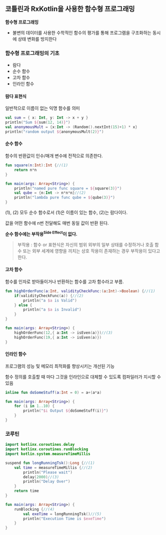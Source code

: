 ## 코틀린과 RxKotlin을 사용한 함수형 프로그래밍



**함수형 프로그래밍**

- 불변의 데이터를 사용한 수학적인 함수의 평가를 통해 프로그램을 구조화하는 동시에 상태 변화를 방지한다



### 함수형 프로그래밍의 기초

- 람다
- 순수 함수
- 고차 함수
- 인라인 함수



#### 람다 표현식

일반적으로 이름이 없는 익명 함수를 의미

```kotlin
val sum = { x: Int, y: Int -> x + y }
println("Sum ${sum(12, 14)}")
val anonymousMult = {x:Int -> (Random().nextInt(15)+1) * x}
println("random output ${anonymousMult(2)}")
```



#### 순수 함수

함수의 반환값이 인수/매개 변수에 전적으로 의존한다.

```kotlin
fun square(n:Int):Int {//(1)
    return n*n
}

fun main(args: Array<String>) {
    println("named pure func square = ${square(3)}")
    val qube = {n:Int -> n*n*n}//(2)
    println("lambda pure func qube = ${qube(3)}")
}
```

(1), (2) 모두 순수 함수로서 (1)은 이름이 있는 함수, (2)는 람다이다.

값을 어떤 함수에 n번 전달해도 매번 동일 값이 반환 된다.

**순수 함수에는 부작용<sup>Side Effect</sup>이 없다.**

> 부작용 : 함수 or 표현식은 자신의 범위 외부의 일부 상태를 수정하거나 호출 함수 또는 외부 세계에 영향을 끼치는 상호 작용이 존재하는 경우 부작용이 있다고 한다.



#### 고차 함수

함수를 인자로 받아들이거나 반환하는 함수를 고차 함수라고 부름.

```kotlin
fun highOrderFunc(a:Int, validityCheckFunc:(a:Int)->Boolean) {//(1)
    if(validityCheckFunc(a)) {//(2)
        println("a $a is Valid")
    } else {
        println("a $a is Invalid")
    }
}

fun main(args: Array<String>) {
    highOrderFunc(12,{ a:Int -> isEven(a)})//(3)
    highOrderFunc(19,{ a:Int -> isEven(a)})
}
```



#### 인라인 함수

프로그램의 성능 및 메모리 최적화를 향상시키는 개선된 기능

함수 정의를 호출할 때 마다 그것을 인라인으로 대체할 수 있도록 컴파일러가 지시할 수 있음

```kotlin
inline fun doSomeStuff(a:Int = 0) = a+(a*a)

fun main(args: Array<String>) {
    for (i in 1..10) {
        println("$i Output ${doSomeStuff(i)}")
    }
}
```



### 코루틴

```kotlin
import kotlinx.coroutines.delay
import kotlinx.coroutines.runBlocking
import kotlin.system.measureTimeMillis

suspend fun longRunningTsk():Long {//(1)
    val time = measureTimeMillis {//(2)
        println("Please wait")
        delay(2000)//(3)
        println("Delay Over")
    }
    return time
}

fun main(args: Array<String>) {
    runBlocking {//(4)
        val exeTime = longRunningTsk()//(5)
        println("Execution Time is $exeTime")
    }
}
```

